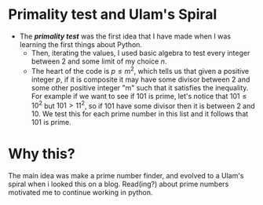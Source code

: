 # Primality test and Ulam's Spiral


- The ***primality test*** was the first idea that I have made when I was learning the first things about Python.
  - Then, iterating the values, I used basic algebra to test every integer between $2$ and some limit of my choice $n$.
  - The heart of the code is $p \leq m^2$, which tells us that given a positive integer $p$, if it is composite it may have some divisor between $2$ and some other positive integer "m" such that it satisfies the inequality. For example if we want to see if $101$ is prime, let's notice that $101\leq 10^2$ but $101>11^2$, so if $101$ have some divisor then it is between $2$ and $10$. We test this for each prime number in this list and it follows that $101$ is prime.

# Why this?
The main idea was make a prime number finder, and evolved to a Ulam's spiral when i looked this on a blog. Read(ing?) about prime numbers motivated me to continue working in python.

# 
